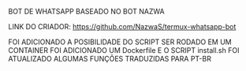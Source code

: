 BOT DE WHATSAPP BASEADO NO BOT NAZWA

LINK DO CRIADOR: https://github.com/NazwaS/termux-whatsapp-bot

FOI ADICIONADO A POSIBILIDADE DO SCRIPT SER RODADO EM UM CONTAINER
FOI ADICIONADO UM Dockerfile E O SCRIPT install.sh FOI ATUALIZADO
ALGUMAS FUNÇÕES TRADUZIDAS PARA PT-BR